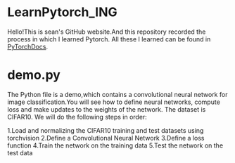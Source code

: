 # LearnPytorch_ING
Hello!This is sean's GitHub website.And this repository recorded the process in which I learned Pytorch.
All these I learned can be found in <a href="https://github.com/fendouai/PyTorchDocs">PyTorchDocs</a>.

<h1 herf="https://github.com/missrain777/LearnPytorch_ING/blob/master/demo.py">demo.py</h1>
The Python file is a demo,which contains a convolutional neural network for image classification.You will see how to define neural networks, compute loss and make updates to the weights of the network.
The dataset is CIFAR10.
We will do the following steps in order:

1.Load and normalizing the CIFAR10 training and test datasets using torchvision
2.Define a Convolutional Neural Network
3.Define a loss function
4.Train the network on the training data
5.Test the network on the test data
